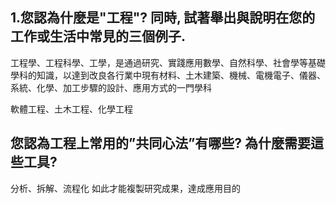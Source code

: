 <H2>1.您認為什麼是"工程"? 同時, 試著舉出與說明在您的工作或生活中常見的三個例子.</H2>

工程學、工程科學、工學，是通過研究、實踐應用數學、自然科學、社會學等基礎學科的知識，以達到改良各行業中現有材料、土木建築、機械、電機電子、儀器、系統、化學、加工步驟的設計、應用方式的一門學科

軟體工程、土木工程、化學工程


<H2>您認為工程上常用的”共同心法”有哪些? 為什麼需要這些工具?</H2>

分析、拆解、流程化
如此才能複製研究成果，達成應用目的
